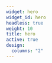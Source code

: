 ```yaml
---
widget: hero
widget_id: hero
headless: true
weight: 10
title: hero
active: true
design:
  columns: "2"
---
```

